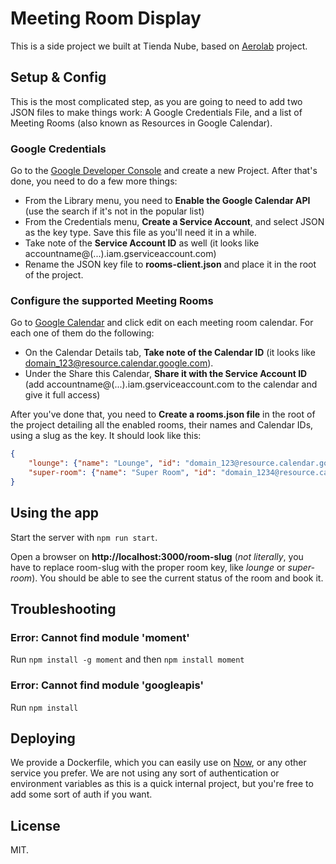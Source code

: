 # Meeting Room Display

This is a side project we built at Tienda Nube, based on [Aerolab](https://aerolab.co) project.

## Setup & Config

This is the most complicated step, as you are going to need to add two JSON files to make things work: A Google Credentials File, and a list of Meeting Rooms (also known as Resources in Google Calendar).

### Google Credentials

Go to the [Google Developer Console](https://console.developers.google.com/) and create a new Project. After that's done, you need to do a few more things:

* From the Library menu, you need to **Enable the Google Calendar API** (use the search if it's not in the popular list)
* From the Credentials menu, **Create a Service Account**, and select JSON as the key type. Save this file as you'll need it in a while.
* Take note of the **Service Account ID** as well (it looks like accountname@(...).iam.gserviceaccount.com)
* Rename the JSON key file to **rooms-client.json** and place it in the root of the project.

### Configure the supported Meeting Rooms

Go to [Google Calendar](https://calendar.google.com) and click edit on each meeting room calendar. For each one of them do the following:

* On the Calendar Details tab, **Take note of the Calendar ID** (it looks like domain_123@resource.calendar.google.com).
* Under the Share this Calendar, **Share it with the Service Account ID** (add accountname@(...).iam.gserviceaccount.com to the calendar and give it full access)

After you've done that, you need to **Create a rooms.json file** in the root of the project detailing all the enabled rooms, their names and Calendar IDs, using a slug as the key. It should look like this:

```json
{
    "lounge": {"name": "Lounge", "id": "domain_123@resource.calendar.google.com"},
    "super-room": {"name": "Super Room", "id": "domain_1234@resource.calendar.google.com"}
}
```


## Using the app

Start the server with `npm run start`.

Open a browser on **http://localhost:3000/room-slug** (*not literally*, you have to replace room-slug with the proper room key, like *lounge* or *super-room*). You should be able to see the current status of the room and book it.

## Troubleshooting

### Error: Cannot find module 'moment'

Run `npm install -g moment` and then `npm install moment`

### Error: Cannot find module 'googleapis'

Run `npm install`

## Deploying

We provide a Dockerfile, which you can easily use on [Now](https://zeit.co/now), or any other service you prefer. We are not using any sort of authentication or environment variables as this is a quick internal project, but you're free to add some sort of auth if you want.


## License

MIT.
